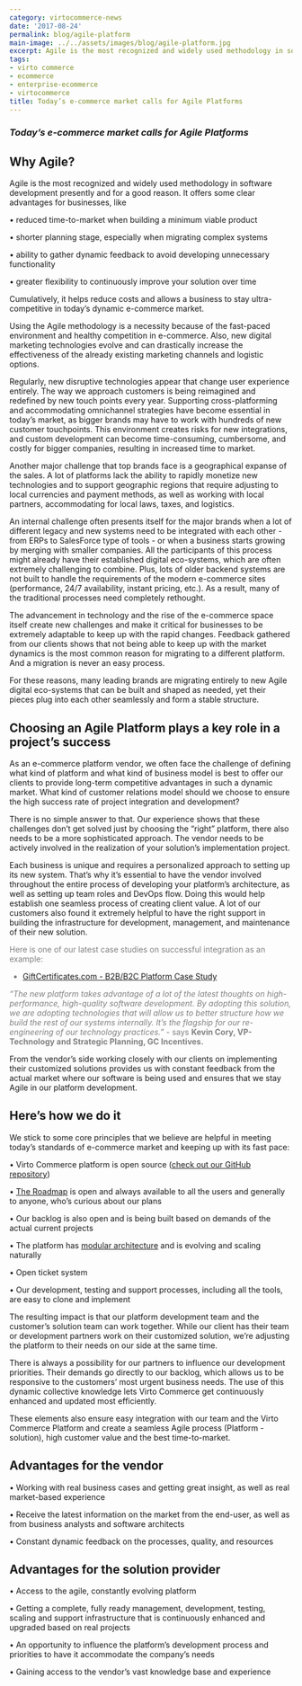 ```yaml
---
category: virtocommerce-news
date: '2017-08-24'
permalink: blog/agile-platform
main-image: ../../assets/images/blog/agile-platform.jpg
excerpt: Agile is the most recognized and widely used methodology in software development presently. What are advantages for business of using it? How it helps reduce costs and allows a business to stay ultra-competitive in today’s dynamic e-commerce market?
tags:
- virto commerce
- ecommerce
- enterprise-ecommerce
- virtocommerce
title: Today’s e-commerce market calls for Agile Platforms
---
```

### <dfn>Today’s e-commerce market calls for Agile Platforms</dfn>

<h2>Why Agile?</h2>

Agile is the most recognized and widely used methodology in software development presently and for a good reason. It offers some clear advantages for businesses, like 

•	reduced time-to-market when building a minimum viable product 

•	shorter planning stage, especially when migrating complex systems

•	ability to gather dynamic feedback to avoid developing unnecessary functionality

•	greater flexibility to continuously improve your solution over time

Cumulatively, it helps reduce costs and allows a business to stay ultra-competitive in today’s dynamic e-commerce market. 

Using the Agile methodology is a necessity because of the fast-paced environment and healthy competition in e-commerce. Also, new digital marketing technologies evolve and can drastically increase the effectiveness of the already existing marketing channels and logistic options. 

Regularly, new disruptive technologies appear that change user experience entirely. The way we approach customers is being reimagined and redefined by new touch points every year. 
Supporting cross-platforming and accommodating omnichannel strategies have become essential in today’s market, as bigger brands may have to work with hundreds of new customer touchpoints. This environment creates risks for new integrations, and custom development can become time-consuming, cumbersome, and costly for bigger companies, resulting in increased time to market. 

Another major challenge that top brands face is a geographical expanse of the sales. A lot of platforms lack the ability to rapidly monetize new technologies and to support geographic regions that require adjusting to local currencies and payment methods, as well as working with local partners, accommodating for local laws, taxes, and logistics.

An internal challenge often presents itself for the major brands when a lot of different legacy and new systems need to be integrated with each other - from ERPs to SalesForce type of tools - or when a business starts growing by merging with smaller companies. All the participants of this process might already have their established digital eco-systems, which are often extremely challenging to combine. Plus, lots of older backend systems are not built to handle the requirements of the modern e-commerce sites (performance, 24/7 availability, instant pricing, etc.). As a result, many of the traditional processes need completely rethought. 

The advancement in technology and the rise of the e-commerce space itself create new challenges and make it critical for businesses to be extremely adaptable to keep up with the rapid changes. Feedback gathered from our clients shows that not being able to keep up with the market dynamics is the most common reason for migrating to a different platform. And a migration is never an easy process.

For these reasons, many leading brands are migrating entirely to new Agile digital eco-systems that can be built and shaped as needed, yet their pieces plug into each other seamlessly and form a stable structure. 

<h2>Choosing an Agile Platform plays a key role in a project’s success</h2>

As an e-commerce platform vendor, we often face the challenge of defining what kind of platform and what kind of business model is best to offer our clients to provide long-term competitive advantages in such a dynamic market. What kind of customer relations model should we choose to ensure the high success rate of project integration and development? 

There is no simple answer to that. Our experience shows that these challenges don’t get solved just by choosing the “right” platform, there also needs to be a more sophisticated approach. The vendor needs to be actively involved in the realization of your solution’s implementation project. 

Each business is unique and requires a personalized approach to setting up its new system. That’s why it’s essential to have the vendor involved throughout the entire process of developing your platform’s architecture, as well as setting up team roles and DevOps flow. Doing this would help establish one seamless process of creating client value. A lot of our customers also found it extremely helpful to have the right support in building the infrastructure for development, management, and maintenance of their new solution. 

<FONT COLOR=grey>Here is one of our latest case studies on successful integration as an example:

-	[GiftCertificates.com  - B2B/B2C Platform Case Study](https://virtocommerce.com/assets/files/gc-case-study.pdf)

*“The new platform takes advantage of a lot of the latest thoughts on high-performance, high-quality software development. By adopting this solution, we are adopting technologies that will allow us to better structure how we build the rest of our systems internally. It’s the flagship for our re-engineering of our technology practices.”* - says <strong>Kevin Cory, VP-Technology and Strategic Planning, GC Incentives.</strong></FONT>

From the vendor’s side working closely with our clients on implementing their customized solutions provides us with constant feedback from the actual market where our software is being used and ensures that we stay Agile in our platform development.

<h2>Here’s how we do it</h2>

We stick to some core principles that we believe are helpful in meeting today’s standards of e-commerce market and keeping up with its fast pace:

•	Virto Commerce platform is open source ([check out our GitHub repository](https://github.com/VirtoCommerce/vc-platform]))

•	[The Roadmap](https://virtocommerce.com/roadmap) is open and always available to all the users and generally to anyone, who’s curious about our plans

•	Our backlog is also open and is being built based on demands of the actual current projects 

•	The platform has [modular architecture](https://virtocommerce.com/features/for-business-professionals) and is evolving and scaling naturally 

•	Open ticket system 

•	Our development, testing and support processes, including all the tools, are easy to clone and implement

The resulting impact is that our platform development team and the customer’s solution team can work together. While our client has their team or development partners work on their customized solution, we’re adjusting the platform to their needs on our side at the same time. 

There is always a possibility for our partners to influence our development priorities. Their demands go directly to our backlog, which allows us to be responsive to the customers’ most urgent business needs. The use of this dynamic collective knowledge lets Virto Commerce get continuously enhanced and updated most efficiently.

These elements also ensure easy integration with our team and the Virto Commerce Platform and create a seamless Agile process (Platform - solution), high customer value and the best time-to-market.

<h2>Advantages for the vendor</h2>

•	Working with real business cases and getting great insight, as well as real market-based experience

•	Receive the latest information on the market from the end-user, as well as from business analysts and software architects 

•	Constant dynamic feedback on the processes, quality, and resources

<h2>Advantages for the solution provider </h2>

•	Access to the agile, constantly evolving platform 

•	Getting a complete, fully ready management, development, testing, scaling and support infrastructure that is continuously enhanced and upgraded based on real projects 

•	An opportunity to influence the platform’s development process and priorities to have it accommodate the company’s needs

•	Gaining access to the vendor’s vast knowledge base and experience
